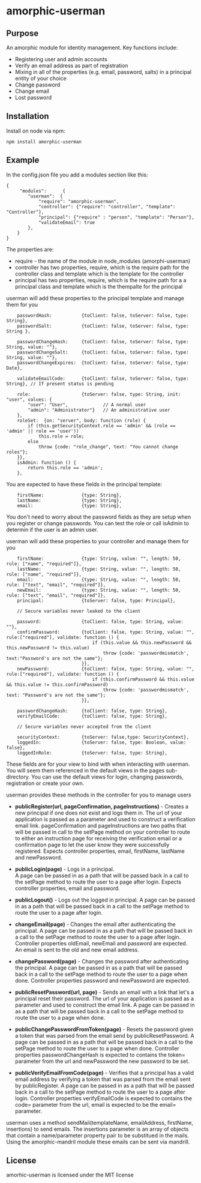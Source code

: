 # amorphic-userman
## Purpose
An amorphic module for identity management.  Key functions include:
* Registering user and admin accounts
* Verify an email address as part of registration
* Mixing in all of the properties (e.g. email, password, salts) in a principal entity of your choice
* Change password
* Change email
* Lost password
## Installation
Install on node via  npm:

    npm install amorphic-userman

## Example
In the config.json file you add a modules section like this:

    {
         "modules":      {
            "userman":  {
                "require": "amorphic-userman",
                "controller": {"require": "controller", "template": "Controller"},
                "principal": {"require" : "person", "template": "Person"},
                "validateEmail": true
            },
        }
    }

The properties are:

* require - the name of the module in node_modules (amorphi-userman)
* controller has two properties, require, which is the require path for the controller class and
template which is the template for the controller
* principal has two properties, require, which is the require path for a a principal class and
template which is the thempalte for the principal

userman will add these properties to the principal template and manage them for you

        passwordHash:           {toClient: false, toServer: false, type: String},
        passwordSalt:           {toClient: false, toServer: false, type: String },

        passwordChangeHash:     {toClient: false, toServer: false, type: String, value: ""},
        passwordChangeSalt:     {toClient: false, toServer: false, type: String, value: ""},
        passwordChangeExpires:  {toClient: false, toServer: false, type: Date},

        validateEmailCode:      {toClient: false, toServer: false, type: String}, // If present status is pending

        role:                   {toServer: false, type: String, init: "user", values: {
            "user": "User",             // A normal user
            "admin": "Administrator"}   // An administrative user
        },
        roleSet:  {on: "server", body: function (role) {
            if (this.getSecurityContext.role == 'admin' && (role == 'admin' || role == 'user'))
                this.role = role;
            else
                throw {code: "role_change", text: "You cannot change roles"};
        }},
        isAdmin: function () {
            return this.role == 'admin';
        },
You are expected to have these fields in the principal template:

        firstName:              {type: String},
        lastName:               {type: String},
        email:                  {type: String},

You don't need to worry about the password fields as they are setup when you register or change passwords.  You
can test the role or call isAdmin to determin if the user is an admin user.

userman will add these properties to your controller and manage them for you

        firstName:              {type: String, value: "", length: 50, rule: ["name", "required"]},
        lastName:               {type: String, value: "", length: 50, rule: ["name", "required"]},
        email:                  {type: String, value: "", length: 50, rule: ["text", "email", "required"]},
        newEmail:               {type: String, value: "", length: 50, rule: ["text", "email", "required"]},
        principal:              {toServer: false, type: Principal},

        // Secure variables never leaked to the client

        password:               {toClient: false, type: String, value: ""},
        confirmPassword:        {toClient: false, type: String, value: "", rule:["required"], validate: function () {
                                    if (this.value && this.newPassword && this.newPassword != this.value)
                                        throw {code: 'passwordmismatch', text:"Password's are not the same"};
                                }},
        newPassword:            {toClient: false, type: String, value: "", rule:["required"], validate: function () {
                                    if (this.confirmPassword && this.value && this.value != this.confirmPassword)
                                        throw {code: 'passwordmismatch', text: "Password's are not the same"};
                                }},

        passwordChangeHash:     {toClient: false, type: String},
        verifyEmailCode:        {toClient: false, type: String},

        // Secure variables never accepted from the client

        securityContext:        {toServer: false,type: SecurityContext},
        loggedIn:               {toServer: false, type: Boolean, value: false},
        loggedInRole:           {toServer: false, type: String},

These fields are for your view to bind with when interacting with userman.  You will seem them referenced in the
default views in the pages sub-directory.  You can use the default views for login, changing passwords, registration
 or create your own.
 
 userman provides these methods in the controller for you to manage users
 
* __publicRegister(url, pageConfirmation, pageInstructions)__ - 
Creates a new principal if one does not exist and logs them in.
The url of your application is passed as a parameter and used to construct a verification email link.
pageConfirmation and pageInstructions are two paths that will be passed in call to the setPage method
on your controller to route to either an instruction page for receiving the verification email or 
a confirmation page to let the user know they were successfully registered.
Expects controller properties, email, firstName, lastName and newPassword.
  
  
* __publicLogin(page)__ -
Logs in a principal.  
A page can be passed in as a path that will be passed back in a call to
the setPage method to route the user to a page after login.
Expects controller properties, email and password.
  
  
* __publicLogout()__ -
Logs out the logged in principal. 
A page can be passed in as a path that will be passed back in a call to
the setPage method to route the user to a page after login.
  

* __changeEmail(page)__ - 
Changes the email after authenticating the principal. 
A page can be passed in as a path that will be passed back in a call to
the setPage method to route the user to a page after login.
Controller properties oldEmail, newEmail and password are expected.
An email is sent to the old and new email address.
  
  
* __changePassword(page)__ -
Changes the password after authenticating the principal. 
A page can be passed in as a path that will be passed back in a call to
the setPage method to route the user to a page when done.
Controller properties password and newPassword are expected.
    

* __publicResetPassword(url, page)__ -
Sends an email with a link that let's a principal reset their password.
The url of your application is passed as a parameter and used to construct the email link.
A page can be passed in as a path that will be passed back in a call to
the setPage method to route the user to a page when done.
  

* __publicChangePasswordFromToken(page)__ -
Resets the password given a token that was parsed from the email send by publicResetPassword.
A page can be passed in as a path that will be passed back in a call to
the setPage method to route the user to a page when done.
Controller properties passwordChangeHash is expected to contains the token= parameter from the url
and newPassword the new password to be set.
  
  
* __publicVerifyEmailFromCode(page)__ -
Verifies that a principal has a valid email address by verifying a token that was parsed from the email sent
by publicRegister.
A page can be passed in as a path that will be passed back in a call to
the setPage method to route the user to a page after login.
Controller properties verifyEmailCode is expected to contains the code= parameter from the url,
email is expected to be the email= parameter.

userman uses a method sendMail(templateName, emailAddress, firstName, insertions) to send emails.  The insertions
parameter is an array of objects that contain a name/parameter property pair to be substitued in the mails.  Using
the amorphic-mandril module these emails can be sent via mandrill.

## License

amorhic-userman is licensed under the MIT license



